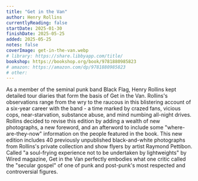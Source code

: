 ```yaml
---
title: "Get in the Van"
author: Henry Rollins
currentlyReading: false
startDate: 2025-01-30
finishDate: 2025-05-25
added: 2025-05-25
notes: false
coverImage: get-in-the-van.webp
# library: https://share.libbyapp.com/title/
bookshop: https://bookshop.org/book/9781880985823
# amazon: https://amazon.com/dp/9781880985823
# other: 
---
```


As a member of the seminal punk band Black Flag, Henry Rollins kept detailed tour diaries that form the basis of Get in the Van. Rollins's observations range from the wry to the raucous in this blistering account of a six-year career with the band - a time marked by crazed fans, vicious cops, near-starvation, substance abuse, and mind numbing all-night drives. Rollins decided to revise this edition by adding a wealth of new photographs, a new foreword, and an afterword to include some "where-are-they-now" information on the people featured in the book. This new edition includes 40 previously unpublished black-and-white photographs from Rollins's private collection and show flyers by artist Raymond Pettibon. Called "a soul-frying experience not to be undertaken by lightweights" by Wired magazine, Get in the Van perfectly embodies what one critic called the "secular gospel" of one of punk and post-punk's most respected and controversial figures.  
